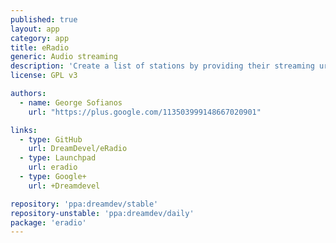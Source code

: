 ```yaml
---
published: true
layout: app
category: app
title: eRadio
generic: Audio streaming
description: 'Create a list of stations by providing their streaming url and then listen to them.'
license: GPL v3

authors: 
  - name: George Sofianos
    url: "https://plus.google.com/113503999148667020901"

links:
  - type: GitHub
    url: DreamDevel/eRadio
  - type: Launchpad
    url: eradio
  - type: Google+
    url: +Dreamdevel

repository: 'ppa:dreamdev/stable'
repository-unstable: 'ppa:dreamdev/daily'
package: 'eradio'
---
```

